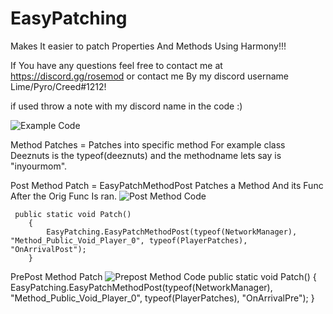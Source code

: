 # EasyPatching
Makes It easier to patch Properties And Methods Using Harmony!!!

If You have any questions feel free to contact me at https://discord.gg/rosemod or contact me By my discord username Lime/Pyro/Creed#1212!

if used throw a note with my discord name in the code :)

![Example Code](https://i.imgur.com/XlgJtun.png)

Method Patches = Patches into specific method For example class Deeznuts is the typeof(deeznuts) and the methodname lets say is "inyourmom".

Post Method Patch = EasyPatchMethodPost Patches a Method And its Func After the Orig Func Is ran.
![Post Method Code](https://i.imgur.com/LDqrniE.png)

     public static void Patch()
        {
            EasyPatching.EasyPatchMethodPost(typeof(NetworkManager), "Method_Public_Void_Player_0", typeof(PlayerPatches), "OnArrivalPost");
        }

PrePost Method Patch
![Prepost Method Code](https://i.imgur.com/oybkPbD.png)
      public static void Patch()
        {
            EasyPatching.EasyPatchMethodPost(typeof(NetworkManager), "Method_Public_Void_Player_0", typeof(PlayerPatches), "OnArrivalPre");
        }
